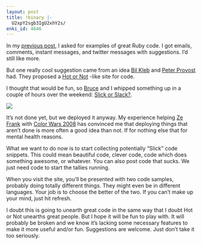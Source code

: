 ```yaml
---
layout: post
title: !binary |-
  U2xpY2sgb3IgU2xhY2s/
enki_id: 4646
---
```


In my [previous post](http://chadfowler.com/2008/3/27/great-ruby-code),
I asked for examples of great Ruby code. I got emails, comments, instant
messages, and twitter messages with suggestions. I’d still like more.

But one really cool suggestion came from an idea [Bil
Kleb](http://fun3d.larc.nasa.gov/) and [Peter
Provost](http://www.peterprovost.org/) had. They proposed a [Hot or
Not](http://hotornot.com) -like site for code.

I thought that would be fun, so [Bruce](http://codefluency.com) and I
whipped something up in a couple of hours over the weekend: [Slick or
Slack?](http://slickorslack.com).

![](http://chadfowler.com/images/slickorslack.png)

It’s not done yet, but we deployed it anyway. My experience helping [Ze
Frank](http://zefrank.com) with [Color Wars
2008](http://colorwar2008.com) has convinced me that deploying things
that aren’t done is more often a good idea than not. If for nothing else
that for mental health reasons.

What we want to do now is to start collecting potentially “Slick” code
snippets. This could mean beautiful code, clever code, code which does
something awesome, or whatever. You can also post code that sucks. We
just need code to start the tallies running.

When you visit the site, you’ll be presented with two code samples,
probably doing totally different things. They might even be in different
languages. Your job is to choose the better of the two. If you can’t
make up your mind, just hit refresh.

I doubt this is going to unearth great code in the same way that I doubt
Hot or Not unearths great people. But I hope it will be fun to play
with. It will probably be broken and we know it’s lacking some necessary
features to make it more useful and/or fun. Suggestions are welcome.
Just don’t take it too seriously.
